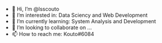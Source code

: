 - 👋 Hi, I’m @lsscouto
- 👀 I’m interested in: Data Sciency and Web Development
- 🌱 I’m currently learning: System Analysis and Development
- 💞️ I’m looking to collaborate on ...
- 📫 How to reach me: Kouto#6084

<!---
yAlphen/yAlphen is a ✨ special ✨ repository because its `README.md` (this file) appears on your GitHub profile.
You can click the Preview link to take a look at your changes.
--->
